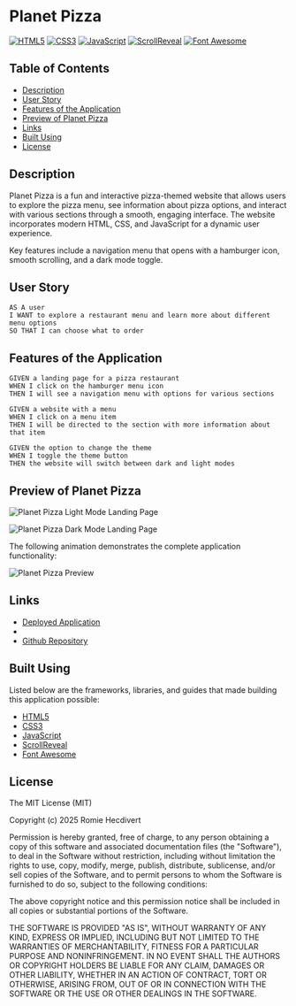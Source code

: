 # Planet Pizza

[![HTML5](https://img.shields.io/badge/HTML5-E34F26.svg?logo=html5&logoColor=white)](https://developer.mozilla.org/en-US/docs/Web/HTML)
[![CSS3](https://img.shields.io/badge/CSS3-1572B6.svg?logo=css3&logoColor=white)](https://developer.mozilla.org/en-US/docs/Web/CSS)
[![JavaScript](https://img.shields.io/badge/JavaScript-F7DF1E.svg?logo=javascript&logoColor=black)](https://developer.mozilla.org/en-US/docs/Web/JavaScript)
[![ScrollReveal](https://img.shields.io/badge/ScrollReveal-4.0.9-29B6F6.svg)](https://scrollrevealjs.org/)
[![Font Awesome](https://img.shields.io/badge/Font%20Awesome-6.5.0-339AF0.svg?logo=fontawesome&logoColor=white)](https://fontawesome.com/)

## Table of Contents

- [Description](#description)
- [User Story](#user-story)
- [Features of the Application](#features-of-the-application)
- [Preview of Planet Pizza](#preview-of-planet-pizza)
- [Links](#links)
- [Built Using](#built-using)
- [License](#license)

## Description

Planet Pizza is a fun and interactive pizza-themed website that allows users to
explore the pizza menu, see information about pizza options, and interact with various sections through a smooth,
engaging interface. The website incorporates modern HTML, CSS, and JavaScript for a dynamic user experience.

Key features include a navigation menu that opens with a hamburger icon, smooth scrolling, and a dark mode toggle.

## User Story

```
AS A user
I WANT to explore a restaurant menu and learn more about different menu options
SO THAT I can choose what to order
```

## Features of the Application

```
GIVEN a landing page for a pizza restaurant
WHEN I click on the hamburger menu icon
THEN I will see a navigation menu with options for various sections

GIVEN a website with a menu
WHEN I click on a menu item
THEN I will be directed to the section with more information about that item

GIVEN the option to change the theme
WHEN I toggle the theme button
THEN the website will switch between dark and light modes
```

## Preview of Planet Pizza

![Planet Pizza Light Mode Landing Page](https://github.com/user-attachments/assets/1997fed3-78f2-4a8b-a262-b4194f06e2b5)

![Planet Pizza Dark Mode Landing Page](https://github.com/user-attachments/assets/572c8d2d-8092-4494-89f9-6c26a66f6c79)

The following animation demonstrates the complete application functionality:

![Planet Pizza Preview]()

## Links

- [Deployed Application](https://planet-pizza.netlify.app)
-
- [Github Repository](https://github.com/rh9891/PlanetPizza)

## Built Using

Listed below are the frameworks, libraries, and guides that made building this application possible:

- [HTML5](https://developer.mozilla.org/en-US/docs/Web/HTML)
- [CSS3](https://developer.mozilla.org/en-US/docs/Web/CSS)
- [JavaScript](https://developer.mozilla.org/en-US/docs/Web/JavaScript)
- [ScrollReveal](https://scrollrevealjs.org/)
- [Font Awesome](https://fontawesome.com/)

## License

The MIT License (MIT)

Copyright (c) 2025 Romie Hecdivert

Permission is hereby granted, free of charge, to any person obtaining a copy of this software and associated
documentation files (the "Software"), to deal in the Software without restriction, including without limitation the
rights to use, copy, modify, merge, publish, distribute, sublicense, and/or sell copies of the Software, and to permit
persons to whom the Software is furnished to do so, subject to the following conditions:

The above copyright notice and this permission notice shall be included in all copies or substantial portions of the
Software.

THE SOFTWARE IS PROVIDED "AS IS", WITHOUT WARRANTY OF ANY KIND, EXPRESS OR IMPLIED, INCLUDING BUT NOT LIMITED TO THE
WARRANTIES OF MERCHANTABILITY, FITNESS FOR A PARTICULAR PURPOSE AND NONINFRINGEMENT. IN NO EVENT SHALL THE AUTHORS OR
COPYRIGHT HOLDERS BE LIABLE FOR ANY CLAIM, DAMAGES OR OTHER LIABILITY, WHETHER IN AN ACTION OF CONTRACT, TORT OR
OTHERWISE, ARISING FROM, OUT OF OR IN CONNECTION WITH THE SOFTWARE OR THE USE OR OTHER DEALINGS IN THE SOFTWARE.
